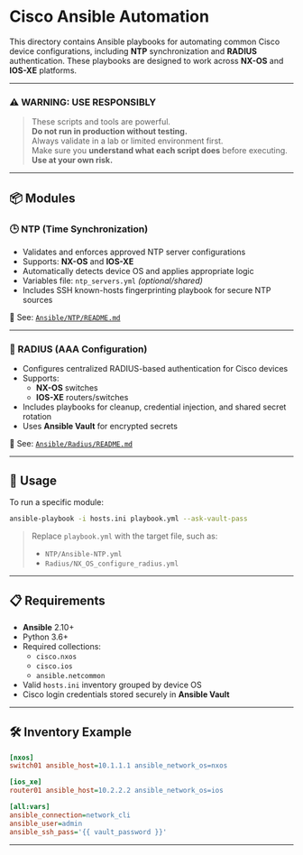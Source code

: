 # Cisco Ansible Automation

This directory contains Ansible playbooks for automating common Cisco device configurations, including **NTP** synchronization and **RADIUS** authentication. These playbooks are designed to work across **NX-OS** and **IOS-XE** platforms.

---

### ⚠️ WARNING: USE RESPONSIBLY

> These scripts and tools are powerful.  
> **Do not run in production without testing.**  
> Always validate in a lab or limited environment first.  
> Make sure you **understand what each script does** before executing.  
> **Use at your own risk.**

---

## 📦 Modules

### 🕒 NTP (Time Synchronization)

- Validates and enforces approved NTP server configurations
- Supports: **NX-OS** and **IOS-XE**
- Automatically detects device OS and applies appropriate logic
- Variables file: `ntp_servers.yml` *(optional/shared)*  
- Includes SSH known-hosts fingerprinting playbook for secure NTP sources

🔗 See: [`Ansible/NTP/README.md`](./NTP/README.md)

---

### 🔐 RADIUS (AAA Configuration)

- Configures centralized RADIUS-based authentication for Cisco devices
- Supports:
  - **NX-OS** switches
  - **IOS-XE** routers/switches
- Includes playbooks for cleanup, credential injection, and shared secret rotation
- Uses **Ansible Vault** for encrypted secrets

🔗 See: [`Ansible/Radius/README.md`](./Radius/README.md)

---

## 🚀 Usage

To run a specific module:

```bash
ansible-playbook -i hosts.ini playbook.yml --ask-vault-pass
```

> Replace `playbook.yml` with the target file, such as:
>
> - `NTP/Ansible-NTP.yml`
> - `Radius/NX_OS_configure_radius.yml`

---

## 📋 Requirements

- **Ansible** 2.10+
- Python 3.6+
- Required collections:
  - `cisco.nxos`
  - `cisco.ios`
  - `ansible.netcommon`
- Valid `hosts.ini` inventory grouped by device OS
- Cisco login credentials stored securely in **Ansible Vault**

---

## 🛠 Inventory Example

```ini
[nxos]
switch01 ansible_host=10.1.1.1 ansible_network_os=nxos

[ios_xe]
router01 ansible_host=10.2.2.2 ansible_network_os=ios

[all:vars]
ansible_connection=network_cli
ansible_user=admin
ansible_ssh_pass='{{ vault_password }}'
```

---

